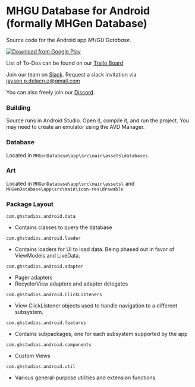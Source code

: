 MHGU Database for Android (formally MHGen Database)
=======================

Source code for the Android app _MHGU Database_.

[![Download from Google Play](http://www.android.com/images/brand/android_app_on_play_large.png "Download from Google Play")](https://play.google.com/store/apps/details?id=com.ghstudios.android.mhgendatabase&hl=en)

List of To-Dos can be found on our [Trello Board](https://trello.com/b/tI4PYsgH/mhgen-database)

Join our team on [Slack](gatheringhallstudios.slack.com). Request a slack invitation via <jayson.p.delacruz@gmail.com>

You can also freely join our [Discord](https://discord.gg/k5rmEWh).

### Building
Source runs in Android Studio. Open it, compile it, and run the project. You may need to create an emulator using the AVD Manager.

### Database
Located in `MHGenDatabase\app\src\main\assets\databases`.

### Art
Located in `MHGenDatabase\app\src\main\assets\` and `MHGenDatabase\app\src\main\icon-res\drawable`

### Package Layout

`com.ghstudios.android.data`
  - Contains classes to query the database

`com.ghstudios.android.loader`
  - Contains loaders for UI to load data. Being phased out in favor of ViewModels and LiveData.

`com.ghstudios.android.adapter`
  - Pager adapters
  - RecyclerView adapters and adapter delegates
  
 `com.ghstudios.android.ClickListeners`
 - View ClickListener objects used to handle navigation to a different subsystem.

`com.ghstudios.android.features`
  - Contains subpackages, one for each subsystem supported by the app

`com.ghstudios.android.components`
  - Custom Views

`com.ghstudios.android.util`
  - Various general-purpose utilities and extension functions 
